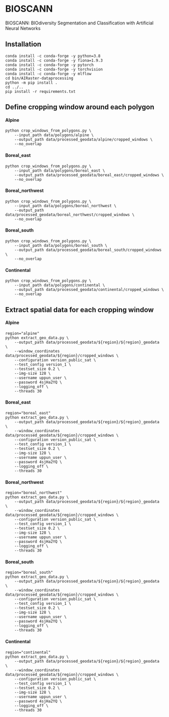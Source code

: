 # BIOSCANN
BIOSCANN: BIOdiversity Segmentation and Classification with Artificial Neural Networks

## Installation
```commandline
conda install -c conda-forge -y python=3.8
conda install -c conda-forge -y fiona=1.9.3
conda install -c conda-forge -y pytorch
conda install -c conda-forge -y torchvision
conda install -c conda-forge -y mlflow
cd bin/AIRaster-dataprocessing
python -m pip install .
cd ../..
pip install -r requirements.txt
```

## Define cropping window around each polygon
#### Alpine
```commandline
python crop_windows_from_polygons.py \
    --input_path data/polygons/alpine \
    --output_path data/processed_geodata/alpine/cropped_windows \
    --no_overlap
```

#### Boreal_east
```commandline
python crop_windows_from_polygons.py \
    --input_path data/polygons/boreal_east \
    --output_path data/processed_geodata/boreal_east/cropped_windows \
    --no_overlap
```

#### Boreal_northwest
```commandline
python crop_windows_from_polygons.py \
    --input_path data/polygons/boreal_northwest \
    --output_path data/processed_geodata/boreal_northwest/cropped_windows \
    --no_overlap
```

#### Boreal_south
```commandline
python crop_windows_from_polygons.py \
    --input_path data/polygons/boreal_south \
    --output_path data/processed_geodata/boreal_south/cropped_windows \
    --no_overlap
```

#### Continental
```commandline
python crop_windows_from_polygons.py \
    --input_path data/polygons/continental \
    --output_path data/processed_geodata/continental/cropped_windows \
    --no_overlap
```

## Extract spatial data for each cropping window
#### Alpine
```commandline
region="alpine"
python extract_geo_data.py \
    --output_path data/processed_geodata/${region}/${region}_geodata  \
    --window_coordinates data/processed_geodata/${region}/cropped_windows \
    --configuration version_public_sat \
    --test_config version_1 \
    --testset_size 0.2 \
    --img-size 128 \
    --username uppun_user \
    --password 4sjHa2YQ \
    --logging_off \
    --threads 30
```

#### Boreal_east
```commandline
region="boreal_east"
python extract_geo_data.py \
    --output_path data/processed_geodata/${region}/${region}_geodata  \
    --window_coordinates data/processed_geodata/${region}/cropped_windows \
    --configuration version_public_sat \
    --test_config version_1 \
    --testset_size 0.2 \
    --img-size 128 \
    --username uppun_user \
    --password 4sjHa2YQ \
    --logging_off \
    --threads 30
```

#### Boreal_northwest
```commandline
region="boreal_northwest"
python extract_geo_data.py \
    --output_path data/processed_geodata/${region}/${region}_geodata  \
    --window_coordinates data/processed_geodata/${region}/cropped_windows \
    --configuration version_public_sat \
    --test_config version_1 \
    --testset_size 0.2 \
    --img-size 128 \
    --username uppun_user \
    --password 4sjHa2YQ \
    --logging_off \
    --threads 30
```

#### Boreal_south
```commandline
region="boreal_south"
python extract_geo_data.py \
    --output_path data/processed_geodata/${region}/${region}_geodata  \
    --window_coordinates data/processed_geodata/${region}/cropped_windows \
    --configuration version_public_sat \
    --test_config version_1 \
    --testset_size 0.2 \
    --img-size 128 \
    --username uppun_user \
    --password 4sjHa2YQ \
    --logging_off \
    --threads 30
```

#### Continental
```commandline
region="continental"
python extract_geo_data.py \
    --output_path data/processed_geodata/${region}/${region}_geodata  \
    --window_coordinates data/processed_geodata/${region}/cropped_windows \
    --configuration version_public_sat \
    --test_config version_1 \
    --testset_size 0.2 \
    --img-size 128 \
    --username uppun_user \
    --password 4sjHa2YQ \
    --logging_off \
    --threads 30
```
